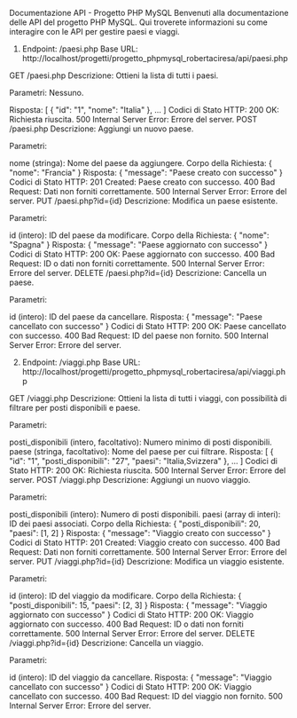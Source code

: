 Documentazione API - Progetto PHP MySQL
Benvenuti alla documentazione delle API del progetto PHP MySQL. Qui troverete informazioni su come interagire con le API per gestire paesi e viaggi.

1. Endpoint: /paesi.php
Base URL: http://localhost/progetti/progetto_phpmysql_robertaciresa/api/paesi.php

GET /paesi.php
Descrizione: Ottieni la lista di tutti i paesi.

Parametri: Nessuno.

Risposta:
[
{
    "id": "1",
    "nome": "Italia"
},
...
]
Codici di Stato HTTP:
200 OK: Richiesta riuscita.
500 Internal Server Error: Errore del server.
POST /paesi.php
Descrizione: Aggiungi un nuovo paese.

Parametri:

nome (stringa): Nome del paese da aggiungere.
Corpo della Richiesta:
{
"nome": "Francia"
}
Risposta:
{
"message": "Paese creato con successo"
}
Codici di Stato HTTP:
201 Created: Paese creato con successo.
400 Bad Request: Dati non forniti correttamente.
500 Internal Server Error: Errore del server.
PUT /paesi.php?id={id}
Descrizione: Modifica un paese esistente.

Parametri:

id (intero): ID del paese da modificare.
Corpo della Richiesta:
{
"nome": "Spagna"
}
Risposta:
{
"message": "Paese aggiornato con successo"
}
Codici di Stato HTTP:
200 OK: Paese aggiornato con successo.
400 Bad Request: ID o dati non forniti correttamente.
500 Internal Server Error: Errore del server.
DELETE /paesi.php?id={id}
Descrizione: Cancella un paese.

Parametri:

id (intero): ID del paese da cancellare.
Risposta:
{
"message": "Paese cancellato con successo"
}
Codici di Stato HTTP:
200 OK: Paese cancellato con successo.
400 Bad Request: ID del paese non fornito.
500 Internal Server Error: Errore del server.

2. Endpoint: /viaggi.php
Base URL: http://localhost/progetti/progetto_phpmysql_robertaciresa/api/viaggi.php

GET /viaggi.php
Descrizione: Ottieni la lista di tutti i viaggi, con possibilità di filtrare per posti disponibili e paese.

Parametri:

posti_disponibili (intero, facoltativo): Numero minimo di posti disponibili.
paese (stringa, facoltativo): Nome del paese per cui filtrare.
Risposta:
[
{
    "id": "1",
    "posti_disponibili": "27",
    "paesi": "Italia,Svizzera"
},
...
]
Codici di Stato HTTP:
200 OK: Richiesta riuscita.
500 Internal Server Error: Errore del server.
POST /viaggi.php
Descrizione: Aggiungi un nuovo viaggio.

Parametri:

posti_disponibili (intero): Numero di posti disponibili.
paesi (array di interi): ID dei paesi associati.
Corpo della Richiesta:
{
"posti_disponibili": 20,
"paesi": [1, 2]
}
Risposta:
{
"message": "Viaggio creato con successo"
}
Codici di Stato HTTP:
201 Created: Viaggio creato con successo.
400 Bad Request: Dati non forniti correttamente.
500 Internal Server Error: Errore del server.
PUT /viaggi.php?id={id}
Descrizione: Modifica un viaggio esistente.

Parametri:

id (intero): ID del viaggio da modificare.
Corpo della Richiesta:
{
"posti_disponibili": 15,
"paesi": [2, 3]
}
Risposta:
{
"message": "Viaggio aggiornato con successo"
}
Codici di Stato HTTP:
200 OK: Viaggio aggiornato con successo.
400 Bad Request: ID o dati non forniti correttamente.
500 Internal Server Error: Errore del server.
DELETE /viaggi.php?id={id}
Descrizione: Cancella un viaggio.

Parametri:

id (intero): ID del viaggio da cancellare.
Risposta:
{
"message": "Viaggio cancellato con successo"
}
Codici di Stato HTTP:
200 OK: Viaggio cancellato con successo.
400 Bad Request: ID del viaggio non fornito.
500 Internal Server Error: Errore del server.
